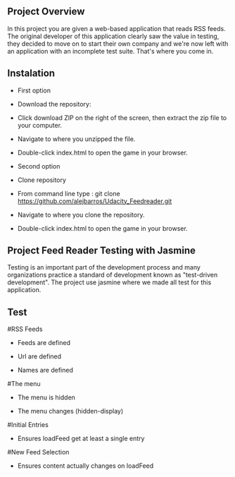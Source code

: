 ## Project Overview

In this project you are given a web-based application that reads RSS feeds. The original developer of this application clearly saw the value in testing, they decided to move on to start their own company and we're now left with an application with an incomplete test suite. That's where you come in.

## Instalation

* First option

* Download the repository:

* Click download ZIP on the right of the screen, then extract the zip file to your computer.

* Navigate to where you unzipped the file.

* Double-click index.html to open the game in your browser.

* Second option

* Clone repository

* From command line type : git clone https://github.com/alejbarros/Udacity_Feedreader.git

* Navigate to where you clone the repository.

* Double-click index.html to open the game in your browser.

## Project Feed Reader Testing with Jasmine

Testing is an important part of the development process and many organizations practice a standard of development known as "test-driven development".
The project use jasmine where we made all test for this application.

## Test

#RSS Feeds

* Feeds are defined

* Url are defined

* Names are defined

#The menu

* The menu is hidden

* The menu changes (hidden-display)

#Initial Entries

* Ensures loadFeed get at least a single entry

#New Feed Selection

* Ensures content actually changes on loadFeed
